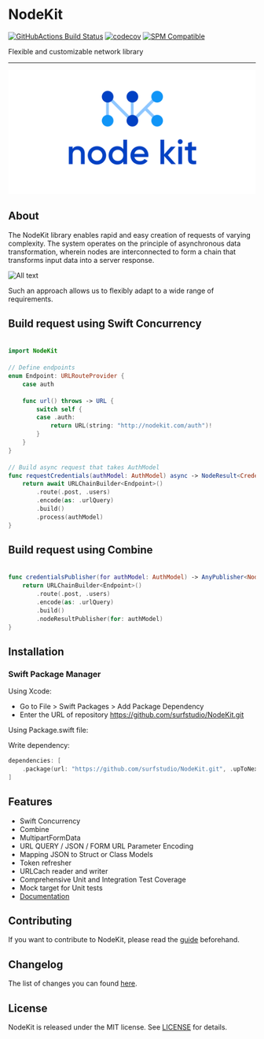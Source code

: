 # NodeKit

[![GitHubActions Build Status](https://github.com/surfstudio/NodeKit/workflows/CI/badge.svg)](https://github.com/surfstudio/NodeKit/actions)
[![codecov](https://codecov.io/gh/surfstudio/NodeKit/branch/master/graph/badge.svg)](https://codecov.io/gh/surfstudio/NodeKit)
[![SPM Compatible](https://img.shields.io/badge/SPM-compatible-blue.svg)](https://github.com/apple/swift-package-manager)

Flexible and customizable network library

---
<p align="center">
  <img src="TechDocs/Header.svg">
</p>

## About

The NodeKit library enables rapid and easy creation of requests of varying complexity. The system operates on the principle of asynchronous data transformation, wherein nodes are interconnected to form a chain that transforms input data into a server response.

![All text](TechDocs/NodeKitHeader.svg)

Such an approach allows us to flexibly adapt to a wide range of requirements.

## Build request using Swift Concurrency

```Swift

import NodeKit

// Define endpoints
enum Endpoint: URLRouteProvider {
    case auth

    func url() throws -> URL {
        switch self {
        case .auth:
            return URL(string: "http://nodekit.com/auth")!
        }
    }
}

// Build async request that takes AuthModel
func requestCredentials(authModel: AuthModel) async -> NodeResult<Credentials> {
    return await URLChainBuilder<Endpoint>()
        .route(.post, .users)
        .encode(as: .urlQuery)
        .build()
        .process(authModel)
}

```

## Build request using Combine

```swift

func credentialsPublisher(for authModel: AuthModel) -> AnyPublisher<NodeResult<Credentials>, Never> {
    return URLChainBuilder<Endpoint>()
        .route(.post, .users)
        .encode(as: .urlQuery)
        .build()
        .nodeResultPublisher(for: authModel)
}

```

## Installation

### Swift Package Manager

Using Xcode:

- Go to File > Swift Packages > Add Package Dependency
- Enter the URL of repository https://github.com/surfstudio/NodeKit.git

Using Package.swift file:

Write dependency: 

```swift
dependencies: [
    .package(url: "https://github.com/surfstudio/NodeKit.git", .upToNextMajor(from: "5.0.0"))
]
```

## Features

- Swift Concurrency
- Combine
- MultipartFormData
- URL QUERY / JSON / FORM URL Parameter Encoding
- Mapping JSON to Struct or Class Models
- Token refresher
- URLCach reader and writer
- Comprehensive Unit and Integration Test Coverage
- Mock target for Unit tests
- [Documentation](TechDocs/Documentation.md)

## Contributing

If you want to contribute to NodeKit, please read the [guide](TechDocs/ContributionGuide.md) beforehand.

## Changelog

The list of changes you can found [here](CHANGELOG.md).

## License

NodeKit is released under the MIT license. See [LICENSE](LICENSE) for details.
